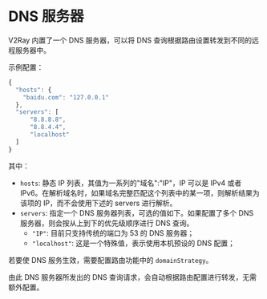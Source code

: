# DNS 服务器

V2Ray 内置了一个 DNS 服务器，可以将 DNS 查询根据路由设置转发到不同的远程服务器中。

示例配置：
```javascript
{
  "hosts": {
    "baidu.com": "127.0.0.1"
  },
  "servers": [
      "8.8.8.8",
      "8.8.4.4",
      "localhost"
  ]
}
```

其中：
* `hosts`: 静态 IP 列表，其值为一系列的"域名":"IP"，IP 可以是 IPv4 或者 IPv6。在解析域名时，如果域名完整匹配这个列表中的某一项，则解析结果为该项的 IP，而不会使用下述的 servers 进行解析。
* `servers`: 指定一个 DNS 服务器列表，可选的值如下。如果配置了多个 DNS 服务器，则会按从上到下的优先级顺序进行 DNS 查询。
  * `"IP"`: 目前只支持传统的端口为 53 的 DNS 服务器；
  * `"localhost"`: 这是一个特殊值，表示使用本机预设的 DNS 配置；

若要使 DNS 服务生效，需要配置路由功能中的 `domainStrategy`。

由此 DNS 服务器所发出的 DNS 查询请求，会自动根据路由配置进行转发，无需额外配置。
